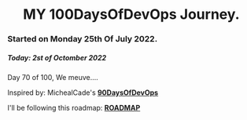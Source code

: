 <h1 align=center>
  MY 100DaysOfDevOps Journey.
</h1>

### Started on Monday 25th Of July 2022.
##### Today: 2st of Octomber 2022

Day 70 of 100, We meuve....

Inspired by: MichealCade's [**90DaysOfDevOps**](https://github.com/MichaelCade/90DaysOfDevOps)

I'll be following this roadmap: [**ROADMAP**](https://devopslearning.medium.com/100-days-of-devops-day-100-thanks-everyone-and-happy-learning-f014f0aad490)

